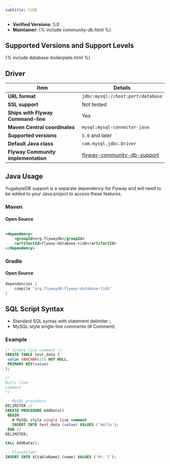 ```yaml
---
subtitle: TiDB
---
```


- **Verified Versions:** 5.0
- **Maintainer:** {% include community-db.html %}

## Supported Versions and Support Levels

{% include database-boilerplate.html %}

## Driver

| Item                                | Details                                                                                                             |
| ----------------------------------- | ------------------------------------------------------------------------------------------------------------------- |
| **URL format**                      | <code>jdbc:mysql://<i>host</i>:<i>port</i>/<i>database</i></code>                                                   |
| **SSL support**                     | Not tested                                                                                                          |
| **Ships with Flyway Command-line**  | Yes                                                                                                                 |
| **Maven Central coordinates**       | `mysql:mysql-connector-java`                                                                                        |
| **Supported versions**              | `5.0` and later                                                                                                     |
| **Default Java class**              | `com.mysql.jdbc.Driver`                                                                                             |
| **Flyway Community implementation** | [flyway-community-db-support](https://github.com/flyway/flyway-community-db-support/tree/main/flyway-database-tidb) |


## Java Usage

YugabyteDB support is a separate dependency for Flyway and will need to be added to your Java project to access these features.

### Maven

#### Open Source

```xml

<dependency>
    <groupId>org.flywaydb</groupId>
    <artifactId>flyway-database-tidb</artifactId>
</dependency>
```

### Gradle

#### Open Source

```groovy
dependencies {
    compile "org.flywaydb:flyway-database-tidb"
}
```

## SQL Script Syntax

- Standard SQL syntax with statement delimiter **;**
- MySQL-style single-line comments (# Comment)
 
### Example

```sql
/* Single line comment */
CREATE TABLE test_data (
 value VARCHAR(25) NOT NULL,
 PRIMARY KEY(value)
);

/*
Multi-line
comment
*/

-- MySQL procedure
DELIMITER //
CREATE PROCEDURE AddData()
 BEGIN
   # MySQL-style single line comment
   INSERT INTO test_data (value) VALUES ('Hello');
 END //
DELIMITER;

CALL AddData();

-- Placeholder
INSERT INTO ${tableName} (name) VALUES ('Mr. T');
```
